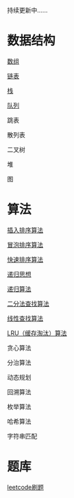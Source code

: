 持续更新中......

# 数据结构

[数组](https://blog.csdn.net/yhl_jxy/article/details/51760123)

[链表](https://jpeony.blog.csdn.net/article/details/83856317)

[栈](https://jpeony.blog.csdn.net/article/details/53418330)

[队列](https://jpeony.blog.csdn.net/article/details/83824928)

跳表

散列表

二叉树

堆

图

# 算法

[插入排序算法](https://blog.csdn.net/yhl_jxy/article/details/84196921)

[冒泡排序算法](https://blog.csdn.net/yhl_jxy/article/details/84136410)

[快速排序算法](https://blog.csdn.net/yhl_jxy/article/details/84136438)

[递归思想](https://blog.csdn.net/yhl_jxy/article/details/83959354)

[递归算法](https://blog.csdn.net/yhl_jxy/article/details/54976532)

[二分法查找算法](https://blog.csdn.net/yhl_jxy/article/details/83743795)

[线性查找算法](https://jpeony.blog.csdn.net/article/details/83743273)

[LRU（缓存淘汰）算法](https://blog.csdn.net/yhl_jxy/article/details/108117414)

贪心算法

分治算法

动态规划

回溯算法

枚举算法

哈希算法

字符串匹配

# 题库

[leetcode刷题](https://github.com/yihonglei/thinking-in-algorithms/tree/master/java/java-algorithms/src/main/java/com/jpeony/algorithm/leetcode)

